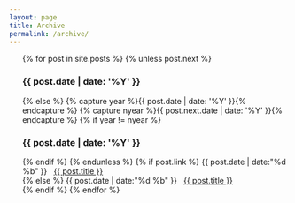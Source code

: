 ```yaml
---
layout: page
title: Archive
permalink: /archive/
---
```



<ul>
  {% for post in site.posts %}
    {% unless post.next %}
      <h3>{{ post.date | date: '%Y' }}</h3>
    {% else %}
      {% capture year %}{{ post.date | date: '%Y' }}{% endcapture %}
      {% capture nyear %}{{ post.next.date | date: '%Y' }}{% endcapture %}
      {% if year != nyear %}
        <br>
        <h3>{{ post.date | date: '%Y' }}</h3>
      {% endif %}
    {% endunless %}
    {% if post.link %}
    <time>{{ post.date | date:"%d %b" }}</time>&nbsp;&nbsp;&nbsp;<a href="{{ post.link }}">{{ post.title }}</a><br>
       {% else %}
    <time>{{ post.date | date:"%d %b" }}</time>&nbsp;&nbsp;&nbsp;<a href="{{ post.url }}">{{ post.title }}</a><br>
    {% endif %}
  {% endfor %}
</ul>
